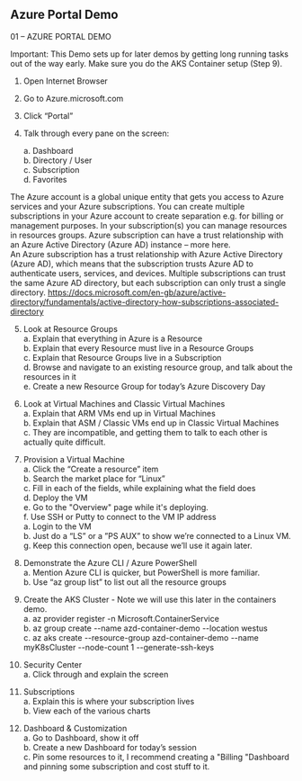 
## Azure Portal Demo

01 – AZURE PORTAL DEMO

Important: This Demo sets up for later demos by getting long running tasks out of the way early.  Make sure you do the AKS Container setup (Step 9).

1. Open Internet Browser
2. Go to Azure.microsoft.com
3. Click “Portal”
4. Talk through every pane on the screen:  

	a. Dashboard  
	b. Directory / User  
	c. Subscription  
	d. Favorites  
	
The Azure account is a global unique entity that gets you access to Azure services and your Azure subscriptions. You can create multiple subscriptions in your Azure account to create separation e.g. for billing or management purposes. In your subscription(s) you can manage resources in resources groups. Azure subscription can have a trust relationship with an Azure Active Directory (Azure AD) instance – more here.  	
An Azure subscription has a trust relationship with Azure Active Directory (Azure AD), which means that the subscription trusts Azure AD to authenticate users, services, and devices. Multiple subscriptions can trust the same Azure AD directory, but each subscription can only trust a single directory.
	https://docs.microsoft.com/en-gb/azure/active-directory/fundamentals/active-directory-how-subscriptions-associated-directory

	
5. Look at Resource Groups  
	a. Explain that everything in Azure is a Resource  
	b. Explain that every Resource must live in a Resource Groups  
	c. Explain that Resource Groups live in a Subscription  
	d. Browse and navigate to an existing resource group, and talk about the resources in it  
	e. Create a new Resource Group for today’s Azure Discovery Day  
	
6. Look at Virtual Machines and Classic Virtual Machines  
	a. Explain that ARM VMs end up in Virtual Machines  
	b. Explain that ASM / Classic VMs end up in Classic Virtual Machines  
	c. They are incompatible, and getting them to talk to each other is actually quite difficult.  
7. Provision a Virtual Machine  
	a. Click the “Create a resource” item  
	b. Search the market place for “Linux”  
	c. Fill in each of the fields, while explaining what the field does  
	d. Deploy the VM  
	e. Go to the "Overview" page while it's deploying.  
	f. Use SSH or Putty to connect to the VM IP address  
		a. Login to the VM  
		b. Just do a “LS” or a ”PS AUX” to show we’re connected to a Linux VM.  
	g. Keep this connection open, because we’ll use it again later.  
8. Demonstrate the Azure CLI / Azure PowerShell  
	a. Mention Azure CLI is quicker, but PowerShell is more familiar.  
	b. Use “az group list” to list out all the resource groups  
9. Create the AKS Cluster - Note we will use this later in the containers demo.  
	a. az provider register -n Microsoft.ContainerService  
	b. az group create --name azd-container-demo --location westus  
	c. az aks create --resource-group azd-container-demo --name myK8sCluster --node-count 1 --generate-ssh-keys  
10. Security Center   
	a. Click through and explain the screen  
11. Subscriptions  
	a. Explain this is where your subscription lives  
	b. View each of the various charts  
12. Dashboard & Customization  
	a. Go to Dashboard, show it off  
	b. Create a new Dashboard for today’s session  
	c. Pin some resources to it, I recommend creating a "Billing "Dashboard and pinning some subscription and cost stuff to it.  

